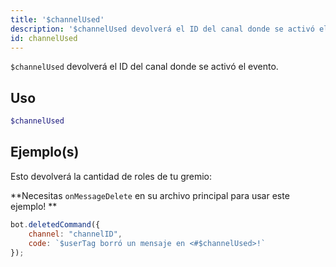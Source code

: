 ```yaml
---
title: '$channelUsed'
description: '$channelUsed devolverá el ID del canal donde se activó el evento.'
id: channelUsed
---
```


`$channelUsed` devolverá el ID del canal donde se activó el evento.

## Uso

```php
$channelUsed
```

## Ejemplo(s)

Esto devolverá la cantidad de roles de tu gremio:

**Necesitas `onMessageDelete` en su archivo principal para usar este ejemplo! **

```javascript
bot.deletedCommand({
    channel: "channelID",
    code: `$userTag borró un mensaje en <#$channelUsed>!`
});
```

